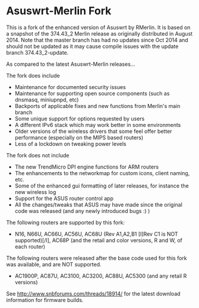Asuswrt-Merlin Fork
===================

This is a fork of the enhanced version of Asuswrt by RMerlin.  It is based on a snapshot of the 374.43_2 Merlin release 
as originally distributed in August 2014. Note that the master branch has had no updates since Oct 2014 and should not be
updated as it may cause compile issues with the update branch 374.43_2-update.

As compared to the latest Asuswrt-Merlin releases...

The fork does include

- Maintenance for documented security issues
- Maintenance for supporting open source components (such as dnsmasq, miniupnpd, etc)
- Backports of applicable fixes and new functions from Merlin's main branch
- Some unique support for options requested by users
- A different IPv6 stack which may work better in some environments
- Older versions of the wireless drivers that some feel offer better performance (especially on the MIPS based routers)
- Less of a lockdown on tweaking power levels

The fork does not include

- The new TrendMicro DPI engine functions for ARM routers
- The enhancements to the networkmap for custom icons, client naming, etc.
- Some of the enhanced gui formatting of later releases, for instance the new wireless log
- Support for the ASUS router control app
- All the changes/tweaks that ASUS may have made since the original code was released (and any newly introduced bugs :) )


The following routers are supported by this fork:

- N16, N66U, AC66U, AC56U, AC68U (Rev A1,A2,B1 [I]Rev C1 is NOT supported)[/I], AC68P (and the retail and color versions, R and W, of each router)


The following routers were released after the base code used for this fork was available, and are NOT supported.

- AC1900P, AC87U, AC3100, AC3200, AC88U, AC5300 (and any retail R versions)

See http://www.snbforums.com/threads/18914/ for the latest download information for firmware builds.
